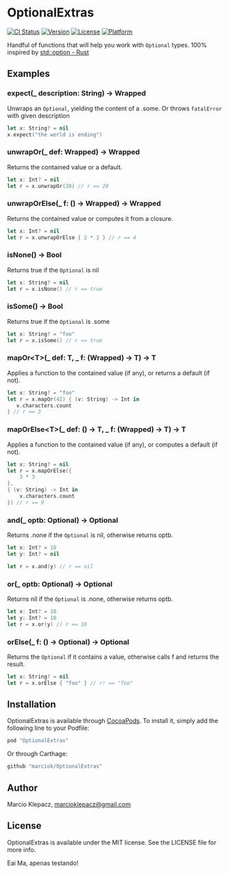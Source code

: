 # OptionalExtras

[![CI Status](https://travis-ci.org/marciok/OptionalExtras.svg?branch=master)](https://travis-ci.org/marciok/OptionalExtras)
[![Version](https://img.shields.io/cocoapods/v/OptionalExtras.svg?style=flat)](http://cocoapods.org/pods/OptionalExtras)
[![License](https://img.shields.io/cocoapods/l/OptionalExtras.svg?style=flat)](http://cocoapods.org/pods/OptionalExtras)
[![Platform](https://img.shields.io/cocoapods/p/OptionalExtras.svg?style=flat)](http://cocoapods.org/pods/OptionalExtras)

Handful of functions that will help you work with `Optional` types. 100% inspired by [std::option - Rust](https://doc.rust-lang.org/std/option/)

## Examples

### expect(_ description: String) -> Wrapped
Unwraps an `Optional`, yielding the content of a .some. Or throws `fatalError` with given description
```swift
let x: String? = nil
x.expect("the world is ending")
```

### unwrapOr(_ def: Wrapped) -> Wrapped
Returns the contained value or a default.
```swift
let x: Int? = nil
let r = x.unwrapOr(20) // r == 20
```

### unwrapOrElse(_ f: () -> Wrapped) -> Wrapped
Returns the contained value or computes it from a closure.
```swift
let x: Int? = nil
let r = x.unwrapOrElse { 2 * 2 } // r == 4
```

### isNone() -> Bool
Returns true if the `Optional` is nil
```swift
let x: String? = nil
let r = x.isNone() // r == true
```

### isSome() -> Bool
Returns true if the `Optional` is .some
```swift
let x: String? = "foo"
let r = x.isSome() // r == true
```

### mapOr\<T>\(_ def: T, _ f: (Wrapped) -> T) -> T
Applies a function to the contained value (if any), or returns a default (if not).
```swift
let x: String? = "foo"
let r = x.mapOr(42) { (v: String) -> Int in
   v.characters.count
} // r == 3
```

### mapOrElse\<T>\(_ def: () -> T, _ f: (Wrapped) -> T) -> T 
Applies a function to the contained value (if any), or computes a default (if not).
```swift
let x: String? = nil
let r = x.mapOrElse({
    3 * 3
},
{ (v: String) -> Int in
    v.characters.count
}) // r == 9
```

### and(_ optb: Optional) -> Optional
Returns .none if the `Optional` is nil, otherwise returns optb.
```swift
let x: Int? = 10
let y: Int? = nil

let r = x.and(y) // r == nil
```

### or(_ optb: Optional) -> Optional
Returns nil if the `Optional` is .none, otherwise returns optb.
```swift
let x: Int? = 18
let y: Int? = 10
let r = x.or(y) // r == 18
```

### orElse(_ f: () -> Optional) -> Optional
Returns the `Optional` if it contains a value, otherwise calls f and returns the result.
```swift
let x: String? = nil
let r = x.orElse { "foo" } // r! == "foo"
```

## Installation

OptionalExtras is available through [CocoaPods](http://cocoapods.org). To install
it, simply add the following line to your Podfile:

```ruby
pod "OptionalExtras"
```
Or through Carthage:
```ruby
github "marciok/OptionalExtras"
```

## Author

Marcio Klepacz, marcioklepacz@gmail.com

## License

OptionalExtras is available under the MIT license. See the LICENSE file for more info.


Eai Ma, apenas testando!

